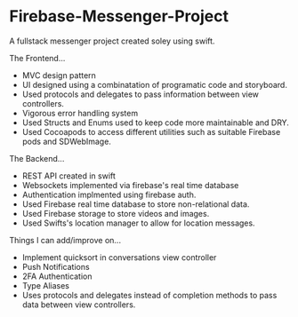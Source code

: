 # Firebase-Messenger-Project
A fullstack messenger project created soley using swift. 

The Frontend...
- MVC design pattern
- UI designed using a combinatation of programatic code and storyboard.
- Used protocols and delegates to pass information between view controllers.
- Vigorous error handling system
- Used Structs and Enums used to keep code more maintainable and DRY.
- Used Cocoapods to access different utilities such as suitable Firebase pods and SDWebImage.


The Backend...
- REST API created in swift
- Websockets implemented via firebase's real time database
- Authentication implmented using firebase auth.
- Used Firebase real time database to store non-relational data.
- Used Firebase storage to store videos and images. 
- Used Swifts's location manager to allow for location messages.


Things I can add/improve on...

- Implement quicksort in conversations view controller
- Push Notifications
- 2FA Authentication
- Type Aliases
- Uses protocols and delegates instead of completion methods to pass data between view controllers.





